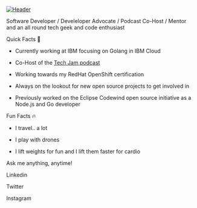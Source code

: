[![Header](https://raw.githubusercontent.com/liamchampton/liamchampton/liamchampton/github_readme_pic.png "Header")](https://techjam.dev/)

Software Developer / Develeloper Advocate / Podcast Co-Host / Mentor and an all round tech geek and code enthusiast

Quick Facts :rocket:

- Currently working at IBM focusing on Golang in IBM Cloud

- Co-Host of the [Tech Jam podcast](https://techjam.dev)

- Working towards my RedHat OpenShift certification

- Always on the lookout for new open source projects to get involved in

- Previously worked on the Eclipse Codewind open source initiative as a Node.js and Go developer

Fun Facts :fire:

- I travel.. a lot

- I play with drones

- I lift weights for fun and I lift them faster for cardio

Ask me anything, anytime!

Linkedin

Twitter

Instagram
